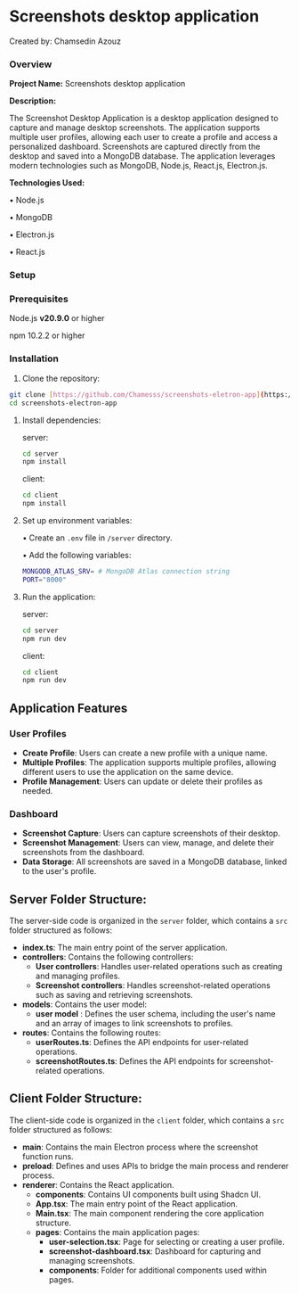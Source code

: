 # Screenshots desktop application

Created by: Chamsedin Azouz

### **Overview**

**Project Name:** Screenshots desktop application

**Description:**

The Screenshot Desktop Application is a desktop application designed to capture and manage desktop screenshots. The application supports multiple user profiles, allowing each user to create a profile and access a personalized dashboard. Screenshots are captured directly from the desktop and saved into a MongoDB database. The application leverages modern technologies such as MongoDB, Node.js, React.js, Electron.js.

**Technologies Used:**

• Node.js

• MongoDB

• Electron.js

• React.js

### **Setup**

### **Prerequisites**

Node.js **v20.9.0** or higher

npm 10.2.2 or higher

### **Installation**

1. Clone the repository:

```bash
git clone [https://github.com/Chamesss/screenshots-eletron-app](https://github.com/Chamesss/screenshots-eletron-app)
cd screenshots-electron-app
```

1. Install dependencies:
    
    server:
    
    ```bash
    cd server
    npm install
    ```
    
    client: 
    
    ```bash
    cd client
    npm install
    ```
    

1. Set up environment variables:
    
    • Create an `.env` file in `/server` directory.
    
    • Add the following variables:
    
    ```bash
    MONGODB_ATLAS_SRV= # MongoDB Atlas connection string
    PORT="8000"
    ```
    

1. Run the application:
    
    server:
    
    ```bash
    cd server
    npm run dev
    ```
    
    client:
    
    ```bash
    cd client
    npm run dev
    ```
    

## Application Features

### User Profiles

- **Create Profile**: Users can create a new profile with a unique name.
- **Multiple Profiles**: The application supports multiple profiles, allowing different users to use the application on the same device.
- **Profile Management**: Users can update or delete their profiles as needed.

### Dashboard

- **Screenshot Capture**: Users can capture screenshots of their desktop.
- **Screenshot Management**: Users can view, manage, and delete their screenshots from the dashboard.
- **Data Storage**: All screenshots are saved in a MongoDB database, linked to the user's profile.

## Server Folder Structure:

The server-side code is organized in the `server` folder, which contains a `src` folder structured as follows:

- **index.ts**: The main entry point of the server application.
- **controllers**: Contains the following controllers:
    - **User controllers**: Handles user-related operations such as creating and managing profiles.
    - **Screenshot controllers**: Handles screenshot-related operations such as saving and retrieving screenshots.
- **models**: Contains the user model:
    - **user model** : Defines the user schema, including the user's name and an array of images to link screenshots to profiles.
- **routes**: Contains the following routes:
    - **userRoutes.ts**: Defines the API endpoints for user-related operations.
    - **screenshotRoutes.ts**: Defines the API endpoints for screenshot-related operations.

## Client Folder Structure:

The client-side code is organized in the `client` folder, which contains a `src` folder structured as follows:

- **main**: Contains the main Electron process where the screenshot function runs.
- **preload**: Defines and uses APIs to bridge the main process and renderer process.
- **renderer**: Contains the React application.
    - **components**: Contains UI components built using Shadcn UI.
    - **App.tsx**: The main entry point of the React application.
    - **Main.tsx**: The main component rendering the core application structure.
    - **pages**: Contains the main application pages:
        - **user-selection.tsx**: Page for selecting or creating a user profile.
        - **screenshot-dashboard.tsx**: Dashboard for capturing and managing screenshots.
        - **components**: Folder for additional components used within pages.

